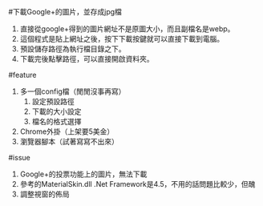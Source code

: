 #下載Google+的圖片，並存成jpg檔

1. 直接從google+得到的圖片網址不是原圖大小，而且副檔名是webp。
1. 這個程式是貼上網址之後，按下下載按鍵就可以直接下載到電腦。
1. 預設儲存路徑為執行檔目錄之下。
1. 下載完後點擊路徑，可以直接開啟資料夾。

#feature

1. 多一個config檔（閒閒沒事再寫）
    1. 設定預設路徑
    1. 下載的大小設定
    1. 檔名的格式選擇
1. Chrome外掛（上架要5美金）
1. 瀏覽器腳本（試著寫寫不出來）


#issue
1. Google+的投票功能上的圖片，無法下載
1. 參考的MaterialSkin.dll .Net Framework是4.5，不用的話問題比較少，但醜
1. 調整視窗的佈局